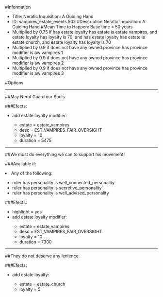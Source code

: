 #Information
 - Title: Neratic Inquisition: A Guiding Hand
 - ID: vampires_estate_events.502
#Description
Neratic Inquisition: A Guiding Hand
#Mean Time to Happen:
Base time = 50 years
 - Multiplied by 0.75 if has estate loyalty has estate is estate vampires, and estate loyalty has loyalty is 70; and  has estate loyalty has estate is estate church, and estate loyalty has loyalty is 70
 - Multiplied by 0.9 if does not have any owned province has province modifier is aw vampires 1
 - Multiplied by 0.9 if does not have any owned province has province modifier is aw vampires 2
 - Multiplied by 0.9 if does not have any owned province has province modifier is aw vampires 3

#Options

___
##May Nerat Guard our Souls

###Efects:<ul><li>add estate loyalty modifier:</li><ul><li>estate = estate_vampires</li><li>desc = EST_VAMPIRES_FAIR_OVERSIGHT</li><li>loyalty = 10</li><li>duration = 5475</li></ul></ul>

___
##We must do everything we can to support his movement!

###Available if:
<li>Any of the following:</li><ul><li>ruler has personality is well_connected_personality</li><li>ruler has personality  is secretive_personality</li><li>ruler has personality   is well_advised_personality</li></ul>

###Efects:<ul><li>highlight = yes</li><li>add estate loyalty modifier:</li><ul><li>estate = estate_vampires</li><li>desc = EST_VAMPIRES_FAIR_OVERSIGHT</li><li>loyalty = 10</li><li>duration = 7300</li></ul></ul>

___
##They do not deserve any lenience.

###Efects:<ul><li>add estate loyalty:</li><ul><li>estate = estate_church</li><li>loyalty = 5</li></ul></ul>
